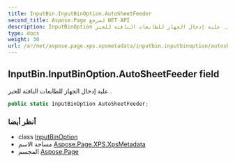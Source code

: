 ```yaml
---
title: InputBin.InputBinOption.AutoSheetFeeder
second_title: Aspose.Page لمرجع NET API
description: InputBinOption مجال. علبة إدخال الجهاز للطابعات النافثة للحبر .
type: docs
weight: 30
url: /ar/net/aspose.page.xps.xpsmetadata/inputbin.inputbinoption/autosheetfeeder/
---
```

## InputBin.InputBinOption.AutoSheetFeeder field

علبة إدخال الجهاز للطابعات النافثة للحبر .

```csharp
public static InputBinOption AutoSheetFeeder;
```

### أنظر أيضا

* class [InputBinOption](../)
* مساحة الاسم [Aspose.Page.XPS.XpsMetadata](../../inputbin.inputbinoption/)
* المجسم [Aspose.Page](../../../)


